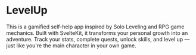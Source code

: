 # LevelUp
This is a gamified self-help app inspired by Solo Leveling and RPG game mechanics. Built with SvelteKit, it transforms your personal growth into an adventure. Track your stats, complete quests, unlock skills, and level up — just like you're the main character in your own game.
